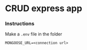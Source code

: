 # CRUD express app

### Instructions

Make a `.env` file in the folder
```
MONGOOSE_URL=<connection url>
```